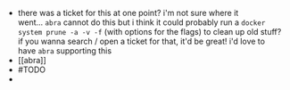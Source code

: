 - there was a ticket for this at one point? i'm not sure where it went... `abra` cannot do this but i think it could probably run a `docker system prune -a -v -f` (with options for the flags) to clean up old stuff? if you wanna search / open a ticket for that, it'd be great! i'd love to have `abra` supporting this
- [[abra]]
- #TODO
-